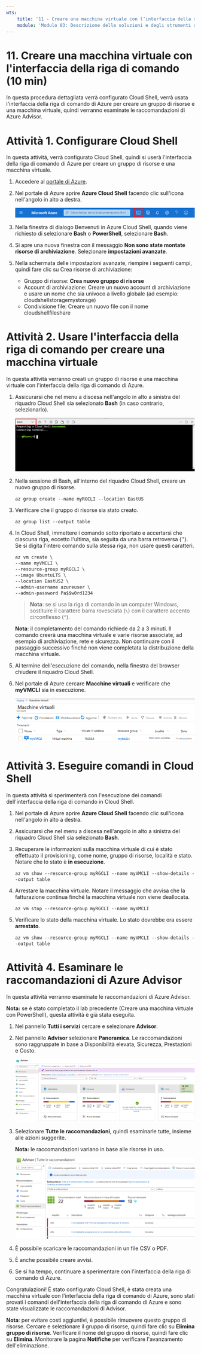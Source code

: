 ```yaml
---
wts:
    title: '11 - Creare una macchina virtuale con l’interfaccia della riga di comando (10 min)'
    module: 'Modulo 03: Descrizione delle soluzioni e degli strumenti di gestione principali'
---
```

# 11. Creare una macchina virtuale con l'interfaccia della riga di comando (10 min)

In questa procedura dettagliata verrà configurato Cloud Shell, verrà usata l'interfaccia della riga di comando di Azure per creare un gruppo di risorse e una macchina virtuale, quindi verranno esaminate le raccomandazioni di Azure Advisor. 

# Attività 1. Configurare Cloud Shell 

In questa attività, verrà configurato Cloud Shell, quindi si userà l'interfaccia della riga di comando di Azure per creare un gruppo di risorse e una macchina virtuale.  

1. Accedere al [portale di Azure](https://portal.azure.com).

2. Nel portale di Azure aprire **Azure Cloud Shell** facendo clic sull'icona nell'angolo in alto a destra.

    ![Screenshot dell'icona Azure Cloud Shell nel portale di Azure.](../images/1002.png)
   
3. Nella finestra di dialogo Benvenuti in Azure Cloud Shell, quando viene richiesto di selezionare **Bash** o **PowerShell**, selezionare **Bash**. 

4. Si apre una nuova finestra con il messaggio **Non sono state montate risorse di archiviazione**. Selezionare **impostazioni avanzate**.

5. Nella schermata delle impostazioni avanzate, riempire i seguenti campi, quindi fare clic su Crea risorse di archiviazione:
    - Gruppo di risorse: **Crea nuovo gruppo di risorse**
    - Account di archiviazione: Creare un nuovo account di archiviazione e usare un nome che sia univoco a livello globale (ad esempio: cloudshellstoragemystorage)
    - Condivisione file: Creare un nuovo file con il nome cloudshellfileshare


# Attività 2. Usare l'interfaccia della riga di comando per creare una macchina virtuale

In questa attività verranno creati un gruppo di risorse e una macchina virtuale con l'interfaccia della riga di comando di Azure.

1. Assicurarsi che nel menu a discesa nell'angolo in alto a sinistra del riquadro Cloud Shell sia selezionato **Bash** (in caso contrario, selezionarlo).

    ![Screenshot di Cloud Shell nel portale di Azure con l'elenco a discesa Bash evidenziato.](../images/1002a.png)

2. Nella sessione di Bash, all'interno del riquadro Cloud Shell, creare un nuovo gruppo di risorse. 

    ```cli
    az group create --name myRGCLI --location EastUS
    ```

3. Verificare che il gruppo di risorse sia stato creato.

    ```cli
    az group list --output table
    ```

4. In Cloud Shell, immettere i comando sotto riportato e accertarsi che ciascuna riga, eccetto l'ultima, sia seguita da una barra retroversa ('\'). Se si digita l'intero comando sulla stessa riga, non usare questi caratteri. 

    ```cli
    az vm create \
    --name myVMCLI \
    --resource-group myRGCLI \
    --image UbuntuLTS \
    --location EastUS2 \
    --admin-username azureuser \
    --admin-password Pa$$w0rd1234
    ```

    >**Nota**: se si usa la riga di comando in un computer Windows, sostituire il carattere barra rovesciata (`\`) con il carattere accento circonflesso (`^`).

    **Nota**: il completamento del comando richiede da 2 a 3 minuti. Il comando creerà una macchina virtuale e varie risorse associate, ad esempio di archiviazione, rete e sicurezza. Non continuare con il passaggio successivo finché non viene completata la distribuzione della macchina virtuale. 

5. Al termine dell'esecuzione del comando, nella finestra del browser chiudere il riquadro Cloud Shell.

6. Nel portale di Azure cercare **Macchine virtuali** e verificare che **myVMCLI** sia in esecuzione.

    ![Screenshot della pagina Macchine virtuali con myVMPS in esecuzione.](../images/1101.png)


# Attività 3. Eseguire comandi in Cloud Shell

In questa attività si sperimenterà con l'esecuzione dei comandi dell'interfaccia della riga di comando in Cloud Shell. 

1. Nel portale di Azure aprire **Azure Cloud Shell** facendo clic sull'icona nell'angolo in alto a destra.

2. Assicurarsi che nel menu a discesa nell'angolo in alto a sinistra del riquadro Cloud Shell sia selezionato **Bash**.

3. Recuperare le informazioni sulla macchina virtuale di cui è stato effettuato il provisioning, come nome, gruppo di risorse, località e stato. Notare che lo stato è **in esecuzione**.

    ```cli
    az vm show --resource-group myRGCLI --name myVMCLI --show-details --output table 
    ```

4. Arrestare la macchina virtuale. Notare il messaggio che avvisa che la fatturazione continua finché la macchina virtuale non viene deallocata. 

    ```cli
    az vm stop --resource-group myRGCLI --name myVMCLI
    ```

5. Verificare lo stato della macchina virtuale. Lo stato dovrebbe ora essere **arrestato**.

    ```cli
    az vm show --resource-group myRGCLI --name myVMCLI --show-details --output table 
    ```

# Attività 4. Esaminare le raccomandazioni di Azure Advisor

In questa attività verranno esaminate le raccomandazioni di Azure Advisor.

   **Nota:** se è stato completato il lab precedente (Creare una macchina virtuale con PowerShell), questa attività è già stata eseguita. 

1. Nel pannello **Tutti i servizi** cercare e selezionare **Advisor**. 

2. Nel pannello **Advisor** selezionare **Panoramica**. Le raccomandazioni sono raggruppate in base a Disponibilità elevata, Sicurezza, Prestazioni e Costo. 

    ![Screenshot della pagina Panoramica di Advisor. ](../images/1103.png)

3. Selezionare **Tutte le raccomandazioni**, quindi esaminarle tutte, insieme alle azioni suggerite. 

    **Nota:** le raccomandazioni variano in base alle risorse in uso. 

    ![Screenshot della pagina Tutte le raccomandazioni di Advisor. ](../images/1104.png)

4. È possibile scaricare le raccomandazioni in un file CSV o PDF. 

5. È anche possibile creare avvisi. 

6. Se si ha tempo, continuare a sperimentare con l'interfaccia della riga di comando di Azure. 

Congratulazioni! È stato configurato Cloud Shell, è stata creata una macchina virtuale con l'interfaccia della riga di comando di Azure, sono stati provati i comandi dell'interfaccia della riga di comando di Azure e sono state visualizzate le raccomandazioni di Advisor.

**Nota**: per evitare costi aggiuntivi, è possibile rimuovere questo gruppo di risorse. Cercare e selezionare il gruppo di risorse, quindi fare clic su **Elimina gruppo di risorse**. Verificare il nome del gruppo di risorse, quindi fare clic su **Elimina**. Monitorare la pagina **Notifiche** per verificare l'avanzamento dell'eliminazione.

